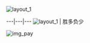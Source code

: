 ![layout_1](https://github.com/DingMouRen/LayoutManagerGroup/raw/master/picture/img_header.png)<br>

---|---|---
![layout_1](https://github.com/DingMouRen/LayoutManagerGroup/raw/master/picture/layout_1.gif) | 胜多负少



![img_pay](https://github.com/DingMouRen/LayoutManagerGroup/raw/master/picture/img_pay.png)